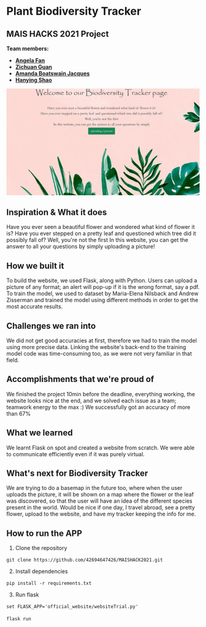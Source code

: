 # Plant Biodiversity Tracker 
## MAIS HACKS 2021 Project 

**Team members:**
* **[Angela Fan](https://github.com/Angelalalula)**
* **[Zichuan Guan](https://github.com/zcguan)**
* **[Amanda Boatswain Jacques](https://github.com/AmandaBoatswain)**
* **[Hanying Shao](https://github.com/42694647426)**

![alt text](https://github.com/42694647426/MAISHACK2021/blob/main/official_website/static/uploads/Picture1.png)


## Inspiration & What it does
Have you ever seen a beautiful flower and wondered what kind of flower it is? Have you ever stepped on a pretty leaf and questioned which tree did it possibly fall of? Well, you're not the first In this website, you can get the answer to all your questions by simply uploading a picture!

## How we built it
To build the website, we used Flask, along with Python. Users can upload a picture of any format; an alert will pop-up if it is the wrong format, say a pdf. To train the model, we used to dataset by Maria-Elena Nilsback and Andrew Zisserman and trained the model using different methods in order to get the most accurate results.

## Challenges we ran into
We did not get good accuracies at first, therefore we had to train the model using more precise data. Linking the website's back-end to the training model code was time-consuming too, as we were not very familiar in that field.

## Accomplishments that we're proud of
We finished the project 10min before the deadline, everything working, the website looks nice at the end, and we solved each issue as a team; teamwork energy to the max :) We successfully got an accuracy of more than 67%

## What we learned
We learnt Flask on spot and created a website from scratch. We were able to communicate efficiently even if it was purely virtual.

## What's next for Biodiversity Tracker
We are trying to do a basemap in the future too, where when the user uploads the picture, it will be shown on a map where the flower or the leaf was discovered, so that the user will have an idea of the different species present in the world. Would be nice if one day, I travel abroad, see a pretty flower, upload to the website, and have my tracker keeping the info for me.

## How to run the APP
1. Clone the repository
```
git clone https://github.com/42694647426/MAISHACK2021.git
```
2. Install dependencies 
```
pip install -r requirements.txt
```
3. Run flask
```
set FLASK_APP='official_website/websiteTrial.py'

flask run
```





